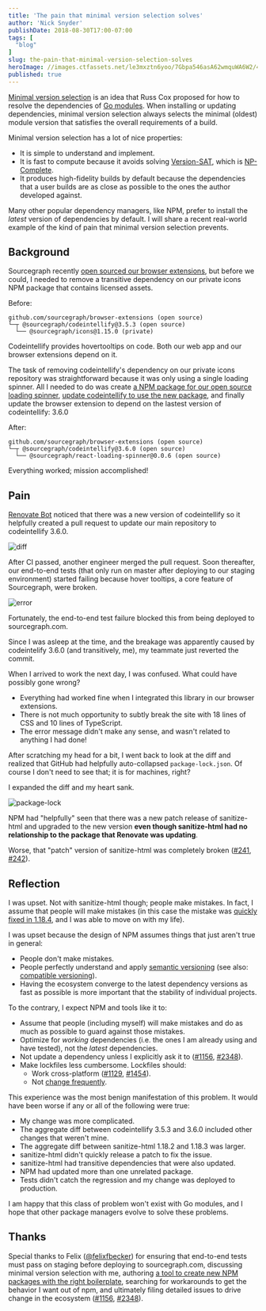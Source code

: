 ```yaml
---
title: 'The pain that minimal version selection solves'
author: 'Nick Snyder'
publishDate: 2018-08-30T17:00-07:00
tags: [
  "blog"
]
slug: the-pain-that-minimal-version-selection-solves
heroImage: //images.ctfassets.net/le3mxztn6yoo/7Gbpa546asA62wmquWA6W2/46715d41c2fc5d28f4acd359d1d37a0c/mvs.png
published: true
---
```


[Minimal version selection](https://research.swtch.com/vgo-mvs) is an idea that Russ Cox proposed for how to resolve the dependencies of [Go modules](https://github.com/golang/go/wiki/Modules). When installing or updating dependencies, minimal version selection always selects the minimal (oldest) module version that satisfies the overall requirements of a build.

Minimal version selection has a lot of nice properties:

- It is simple to understand and implement.
- It is fast to compute because it avoids solving [Version-SAT](https://research.swtch.com/version-sat), which is [NP-Complete](https://en.wikipedia.org/wiki/NP-completeness).
- It produces high-fidelity builds by default because the dependencies that a user builds are as close as possible to the ones the author developed against.

Many other popular dependency managers, like NPM, prefer to install the _latest_ version of dependencies by default. I will share a recent real-world example of the kind of pain that minimal version selection prevents.

## Background

Sourcegraph recently [open sourced our browser extensions](/blog/sourcegraph-browser-extensions-are-now-open-source/), but before we could, I needed to remove a transitive dependency on our private icons NPM package that contains licensed assets.

Before:

```
github.com/sourcegraph/browser-extensions (open source)
└─┬ @sourcegraph/codeintellify@3.5.3 (open source)
  └── @sourcegraph/icons@1.15.0 (private)
```

Codeintellify provides hovertooltips on code. Both our web app and our browser extensions depend on it.

The task of removing codeintellify's dependency on our private icons repository was straightforward because it was only using a single loading spinner. All I needed to do was create [a NPM package for our open source loading spinner](https://github.com/sourcegraph/react-loading-spinner), [update codeintellify to use the new package](https://github.com/sourcegraph/codeintellify/pull/33), and finally update the browser extension to depend on the lastest version of codeintellify: 3.6.0

After:

```
github.com/sourcegraph/browser-extensions (open source)
└─┬ @sourcegraph/codeintellify@3.6.0 (open source)
  └── @sourcegraph/react-loading-spinner@0.0.6 (open source)
```

Everything worked; mission accomplished!

## Pain

[Renovate Bot](https://renovatebot.com/) noticed that there was a new version of codeintellify so it helpfully created a pull request to update our main repository to codeintellify 3.6.0.

![diff](//images.ctfassets.net/le3mxztn6yoo/1WvaXnaw6sswcEWi4AAYak/e9bb9861c6edd7f8787b3633c79655a8/diff.png)

After CI passed, another engineer merged the pull request. Soon thereafter, our end-to-end tests (that only run on master after deploying to our staging environment) started failing because hover tooltips, a core feature of Sourcegraph, were broken.

![error](//images.ctfassets.net/le3mxztn6yoo/3hguLE62tiwS4gGac2qkiQ/2f2ccebe4540d6789d36ef0f79277952/error.png)

Fortunately, the end-to-end test failure blocked this from being deployed to sourcegraph.com.

Since I was asleep at the time, and the breakage was apparently caused by codeintelify 3.6.0 (and transitively, me), my teammate just reverted the commit.

When I arrived to work the next day, I was confused. What could have possibly gone wrong?

- Everything had worked fine when I integrated this library in our browser extensions.
- There is not much opportunity to subtly break the site with 18 lines of CSS and 10 lines of TypeScript.
- The error message didn't make any sense, and wasn't related to anything I had done!

After scratching my head for a bit, I went back to look at the diff and realized that GitHub had helpfully auto-collapsed `package-lock.json`. Of course I don't need to see that; it is for machines, right?

I expanded the diff and my heart sank.

![package-lock](//images.ctfassets.net/le3mxztn6yoo/51SpsPKFgQOE4QImMK0Wyc/dfb7cd0361006e3a1f9be166d5e55236/package-lock.png)

NPM had "helpfully" seen that there was a new patch release of sanitize-html and upgraded to the new version **even though sanitize-html had no relationship to the package that Renovate was updating**.

Worse, that "patch" version of sanitize-html was completely broken ([#241](https://github.com/punkave/sanitize-html/issues/241), [#242](https://github.com/punkave/sanitize-html/issues/242)).

## Reflection

I was upset. Not with sanitize-html though; people make mistakes. In fact, I assume that people will make mistakes (in this case the mistake was [quickly fixed in 1.18.4](https://github.com/punkave/sanitize-html/pull/244), and I was able to move on with my life).

I was upset because the design of NPM assumes things that just aren't true in general:

- People don't make mistakes.
- People perfectly understand and apply [semantic versioning](https://semver.org/) (see also: [compatible versioning](https://github.com/staltz/comver#why-use-compatible-versioning)).
- Having the ecosystem converge to the latest dependency versions as fast as possible is more important that the stability of individual projects.

To the contrary, I expect NPM and tools like it to:

- Assume that people (including myself) will make mistakes and do as much as possible to guard against those mistakes.
- Optimize for _working_ dependencies (i.e. the ones I am already using and have tested), not the _latest_ dependencies.
- Not update a dependency unless I explicitly ask it to ([#1156](https://npm.community/t/impossible-to-update-single-package-without-updating-its-dependencies/1156), [#2348](https://github.com/renovatebot/renovate/issues/2348)).
- Make lockfiles less cumbersome. Lockfiles should:
  - Work cross-platform ([#1129](https://npm.community/t/package-lock-json-keeps-changing-between-platforms-and-runs/1129), [#1454](https://npm.community/t/package-lock-json-changes-from-one-npm-install-to-the-next/1454)).
  - Not [change frequently](https://stackoverflow.com/questions/47638381/why-did-package-lock-json-change-the-integrity-hash-from-sha1-to-sha512).

This experience was the most benign manifestation of this problem. It would have been worse if any or all of the following were true:

- My change was more complicated.
- The aggregate diff between codeintellify 3.5.3 and 3.6.0 included other changes that weren't mine.
- The aggregate diff between sanitize-html 1.18.2 and 1.18.3 was larger.
- sanitize-html didn't quickly release a patch to fix the issue.
- sanitize-html had transitive dependencies that were also updated.
- NPM had updated more than one unrelated package.
- Tests didn't catch the regression and my change was deployed to production.

I am happy that this class of problem won't exist with Go modules, and I hope that other package managers evolve to solve these problems.

## Thanks

Special thanks to Felix ([@felixfbecker](https://twitter.com/felixfbecker)) for ensuring that end-to-end tests must pass on staging before deploying to sourcegraph.com, discussing minimal version selection with me, authoring [a tool to create new NPM packages with the right boilerplate](https://github.com/sourcegraph/create), searching for workarounds to get the behavior I want out of npm, and ultimately filing detailed issues to drive change in the ecosystem ([#1156](https://npm.community/t/impossible-to-update-single-package-without-updating-its-dependencies/1156), [#2348](https://github.com/renovatebot/renovate/issues/2348)).

